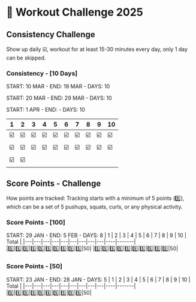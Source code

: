 # 💪 Workout Challenge 2025

## Consistency Challenge
Show up daily ☑️, workout for at least 15-30 minutes every day, only 1 day can be skipped.

### Consistency - [10 Days]

START: 10 MAR - END: 19 MAR - DAYS: 10

START: 20 MAR - END: 29 MAR - DAYS: 10

START: 1 APR - END: - DAYS: 10

| 1 | 2 | 3 | 4 | 5 | 6 | 7 | 8 | 9 | 10 |
|---|---|---|---|---|---|---|---|---|----|
|☑️|☑️|☑️|☑️|☑️|☑️|☑️|☑️|☑️|☑️|
|☑️|☑️|☑️|☑️|☑️|☑️|☑️|☑️|☑️|☑️|
|☑️|☑️|

## Score Points - Challenge
How points are tracked: Tracking starts with a minimum of 5 points (5️⃣), which can be a set of 5 pushups, squats, curls, or any physical activity.

### Score Points - [100]
START: 29 JAN - END: 5 FEB - DAYS: 8
| 1 | 2 | 3 | 4 | 5 | 6 | 7 | 8 | 9 | 10 | Total |
|---|---|---|---|---|---|---|---|---|----|-------|
|5️⃣|5️⃣|5️⃣|5️⃣|5️⃣|5️⃣|5️⃣|5️⃣|5️⃣|5️⃣|50|
|5️⃣|5️⃣|5️⃣|5️⃣|5️⃣|5️⃣|5️⃣|5️⃣|5️⃣|5️⃣|50|

### Score Points - [50]
START: 23 JAN - END: 28 JAN - DAYS: 5
| 1 | 2 | 3 | 4 | 5 | 6 | 7 | 8 | 9 | 10 | Total |
|---|---|---|---|---|---|---|---|---|----|-------|
|5️⃣|5️⃣|5️⃣|5️⃣|5️⃣|5️⃣|5️⃣|5️⃣|5️⃣|5️⃣|50|
